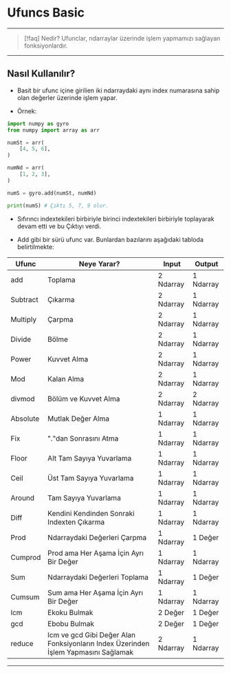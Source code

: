 # Ufuncs Basic

---

> [!faq] Nedir?
> Ufunclar, ndarraylar üzerinde işlem yapmamızı sağlayan fonksiyonlardır.

---

## Nasıl Kullanılır?

- Basit bir ufunc içine girilien iki ndarraydaki aynı index numarasına sahip olan
  değerler üzerinde işlem yapar.

- Örnek:

```python
import numpy as gyro
from numpy import array as arr

numSt = arr(
    [4, 5, 6],
)

numNd = arr(
    [1, 2, 3],
)

numS = gyro.add(numSt, numNd)

print(numS) # Çıktı 5, 7, 9 olur.
```

- Sıfırıncı indextekileri birbiriyle birinci indextekileri birbiriyle toplayarak devam etti
  ve bu Çıktıyı verdi.

- Add gibi bir sürü ufunc var. Bunlardan bazılarını aşağıdaki tabloda belirtilmekte:

| Ufunc    | Neye Yarar?                                                                        | Input     | Output    |
| -------- | ---------------------------------------------------------------------------------- | --------- | --------- |
| add      | Toplama                                                                            | 2 Ndarray | 1 Ndarray |
| Subtract | Çıkarma                                                                            | 2 Ndarray | 1 Ndarray |
| Multiply | Çarpma                                                                             | 2 Ndarray | 1 Ndarray |
| Divide   | Bölme                                                                              | 2 Ndarray | 1 Ndarray |
| Power    | Kuvvet Alma                                                                        | 2 Ndarray | 1 Ndarray |
| Mod      | Kalan Alma                                                                         | 2 Ndarray | 1 Ndarray |
| divmod   | Bölüm ve Kuvvet Alma                                                               | 2 Ndarray | 2 Ndarray |
| Absolute | Mutlak Değer Alma                                                                  | 1 Ndarray | 1 Ndarray |
| Fix      | "."dan Sonrasını Atma                                                              | 1 Ndarray | 1 Ndarray |
| Floor    | Alt Tam Sayıya Yuvarlama                                                           | 1 Ndarray | 1 Ndarray |
| Ceil     | Üst Tam Sayıya Yuvarlama                                                           | 1 Ndarray | 1 Ndarray |
| Around   | Tam Sayıya Yuvarlama                                                               | 1 Ndarray | 1 Ndarray |
| Diff     | Kendini Kendinden Sonraki Indexten Çıkarma                                         | 1 Ndarray | 1 Ndarray |
| Prod     | Ndarraydaki Değerleri Çarpma                                                       | 1 Ndarray | 1 Değer   |
| Cumprod  | Prod ama Her Aşama İçin Ayrı Bir Değer                                             | 1 Ndarray | 1 Ndarray |
| Sum      | Ndarraydaki Değerleri Toplama                                                      | 1 Ndarray | 1 Değer   |
| Cumsum   | Sum ama Her Aşama İçin Ayrı Bir Değer                                              | 1 Ndarray | 1 Ndarray |
| lcm      | Ekoku Bulmak                                                                       | 2 Değer   | 1 Değer   |
| gcd      | Ebobu Bulmak                                                                       | 2 Değer   | 1 Değer   |
| reduce   | lcm ve gcd Gibi Değer Alan Fonksiyonların Index Üzerinden İşlem Yapmasını Sağlamak | 2 Ndarray | 1 Ndarray |

---
